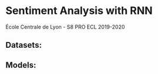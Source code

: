 Sentiment Analysis with RNN
==========================

École Centrale de Lyon - S8 PRO ECL 2019-2020


Datasets:
---------------

Models:
---------------

